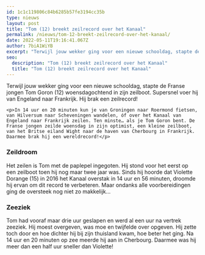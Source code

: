 ```yaml
---
id: 1c1c119806c84b6285b57fe3194cc35b
type: nieuws
layout: post
title: "Tom (12) breekt zeilrecord over het Kanaal"
permalink: /nieuws/tom-12-breekt-zeilrecord-over-het-kanaal/
date: 2022-05-11T19:16:41.067Z
author: 7biA1WiYB
excerpt: "Terwijl jouw wekker ging voor een nieuwe schooldag, stapte de Franse jongen Tom Goron (12) woensdagochtend in zijn zeilboot. Supersnel voer hij van Engeland naar Frankrijk. Hij brak een zeilrecord!  "
seo:
  description: "Tom (12) breekt zeilrecord over het Kanaal"
  title: "Tom (12) breekt zeilrecord over het Kanaal"
---
```

Terwijl jouw wekker ging voor een nieuwe schooldag, stapte de Franse jongen Tom Goron (12) woensdagochtend in zijn zeilboot. Supersnel voer hij van Engeland naar Frankrijk. Hij brak een zeilrecord!  

    <p>In 14 uur en 20 minuten kun je van Groningen naar Roermond fietsen, van Hilversum naar Scheveningen wandelen, óf over het Kanaal van Engeland naar Frankrijk zeilen. Ten minste… als je Tom Goron bent. De Franse jongen zeilde woensdag in zijn optimist, een kleine zeilboot, van het Britse eiland Wight naar de haven van Cherbourg in Frankrijk. Daarmee brak hij een wereldrecord!</p>
<h3>Zeildroom</h3>
<p>Het zeilen is Tom met de paplepel ingegoten. Hij stond voor het eerst op een zeilboot toen hij nog maar twee jaar was. Sinds hij hoorde dat Violette Dorange (15) in 2016 het Kanaal overstak in 14 uur en 56 minuten, droomde hij ervan om dit record te verbeteren. Maar ondanks alle voorbereidingen ging de oversteek nog niet zo makkelijk...</p>
<h3>Zeeziek</h3>
<p>Tom had vooraf maar drie uur geslapen en werd al een uur na vertrek zeeziek. Hij moest overgeven, was moe en twijfelde over opgeven. Hij zette toch door en hoe dichter hij bij zijn thuisland kwam, hoe beter het ging. Na 14 uur en 20 minuten op zee meerde hij aan in Cherbourg. Daarmee was hij meer dan een half uur sneller dan Violette!</p>  
